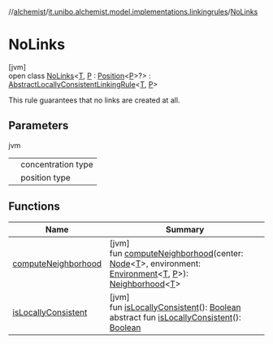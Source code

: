 //[alchemist](../../../index.md)/[it.unibo.alchemist.model.implementations.linkingrules](../index.md)/[NoLinks](index.md)

# NoLinks

[jvm]\
open class [NoLinks](index.md)<[T](index.md), [P](index.md) : [Position](../../it.unibo.alchemist.model.interfaces/-position/index.md)<[P](../../it.unibo.alchemist.model.implementations.layers/-step-layer/index.md)>?> : [AbstractLocallyConsistentLinkingRule](../-abstract-locally-consistent-linking-rule/index.md)<[T](../../it.unibo.alchemist.model.implementations.layers/-step-layer/index.md), [P](../../it.unibo.alchemist.model.implementations.layers/-step-layer/index.md)> 

This rule guarantees that no links are created at all.

## Parameters

jvm

| | |
|---|---|
| <T> | concentration type |
| <P> | position type |

## Functions

| Name | Summary |
|---|---|
| [computeNeighborhood](compute-neighborhood.md) | [jvm]<br>fun [computeNeighborhood](compute-neighborhood.md)(center: [Node](../../it.unibo.alchemist.model.interfaces/-node/index.md)<[T](../../it.unibo.alchemist.model.implementations.layers/-step-layer/index.md)>, environment: [Environment](../../it.unibo.alchemist.model.interfaces/-environment/index.md)<[T](../../it.unibo.alchemist.model.implementations.layers/-step-layer/index.md), [P](../../it.unibo.alchemist.model.implementations.layers/-step-layer/index.md)>): [Neighborhood](../../it.unibo.alchemist.model.interfaces/-neighborhood/index.md)<[T](../../it.unibo.alchemist.model.implementations.layers/-step-layer/index.md)> |
| [isLocallyConsistent](../-abstract-locally-consistent-linking-rule/is-locally-consistent.md) | [jvm]<br>fun [isLocallyConsistent](../-abstract-locally-consistent-linking-rule/is-locally-consistent.md)(): [Boolean](https://kotlinlang.org/api/latest/jvm/stdlib/kotlin/-boolean/index.html)<br>abstract fun [isLocallyConsistent](../../it.unibo.alchemist.model.interfaces/-linking-rule/is-locally-consistent.md)(): [Boolean](https://kotlinlang.org/api/latest/jvm/stdlib/kotlin/-boolean/index.html) |
